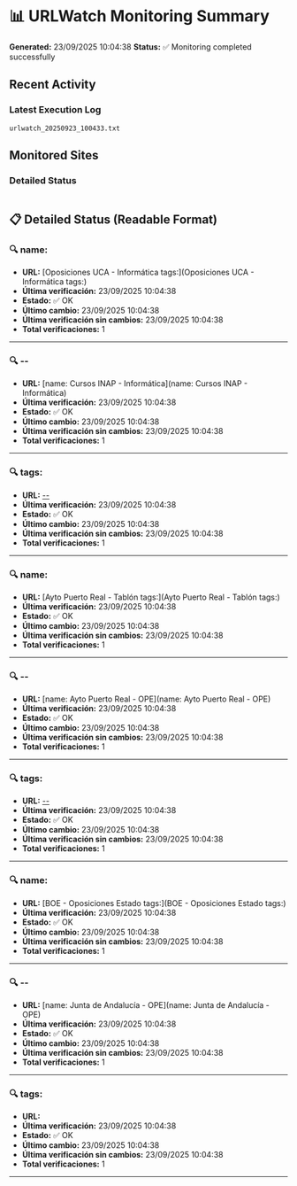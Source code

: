 # 📊 URLWatch Monitoring Summary

**Generated:** 23/09/2025 10:04:38
**Status:** ✅ Monitoring completed successfully

## Recent Activity

### Latest Execution Log
`urlwatch_20250923_100433.txt`

## Monitored Sites

### Detailed Status
```
```

## 📋 Detailed Status (Readable Format)

### 🔍 name:

- **URL:** [Oposiciones UCA - Informática	tags:](Oposiciones UCA - Informática	tags:)
- **Última verificación:** 23/09/2025 10:04:38
- **Estado:** ✅ OK
- **Último cambio:** 23/09/2025 10:04:38
- **Última verificación sin cambios:** 23/09/2025 10:04:38
- **Total verificaciones:** 1

---

### 🔍 --

- **URL:** [name: Cursos INAP - Informática](name: Cursos INAP - Informática)
- **Última verificación:** 23/09/2025 10:04:38
- **Estado:** ✅ OK
- **Último cambio:** 23/09/2025 10:04:38
- **Última verificación sin cambios:** 23/09/2025 10:04:38
- **Total verificaciones:** 1

---

### 🔍 tags:

- **URL:** [--](--)
- **Última verificación:** 23/09/2025 10:04:38
- **Estado:** ✅ OK
- **Último cambio:** 23/09/2025 10:04:38
- **Última verificación sin cambios:** 23/09/2025 10:04:38
- **Total verificaciones:** 1

---

### 🔍 name:

- **URL:** [Ayto Puerto Real - Tablón	tags:](Ayto Puerto Real - Tablón	tags:)
- **Última verificación:** 23/09/2025 10:04:38
- **Estado:** ✅ OK
- **Último cambio:** 23/09/2025 10:04:38
- **Última verificación sin cambios:** 23/09/2025 10:04:38
- **Total verificaciones:** 1

---

### 🔍 --

- **URL:** [name: Ayto Puerto Real - OPE](name: Ayto Puerto Real - OPE)
- **Última verificación:** 23/09/2025 10:04:38
- **Estado:** ✅ OK
- **Último cambio:** 23/09/2025 10:04:38
- **Última verificación sin cambios:** 23/09/2025 10:04:38
- **Total verificaciones:** 1

---

### 🔍 tags:

- **URL:** [--](--)
- **Última verificación:** 23/09/2025 10:04:38
- **Estado:** ✅ OK
- **Último cambio:** 23/09/2025 10:04:38
- **Última verificación sin cambios:** 23/09/2025 10:04:38
- **Total verificaciones:** 1

---

### 🔍 name:

- **URL:** [BOE - Oposiciones Estado	tags:](BOE - Oposiciones Estado	tags:)
- **Última verificación:** 23/09/2025 10:04:38
- **Estado:** ✅ OK
- **Último cambio:** 23/09/2025 10:04:38
- **Última verificación sin cambios:** 23/09/2025 10:04:38
- **Total verificaciones:** 1

---

### 🔍 --

- **URL:** [name: Junta de Andalucía - OPE](name: Junta de Andalucía - OPE)
- **Última verificación:** 23/09/2025 10:04:38
- **Estado:** ✅ OK
- **Último cambio:** 23/09/2025 10:04:38
- **Última verificación sin cambios:** 23/09/2025 10:04:38
- **Total verificaciones:** 1

---

### 🔍 tags:

- **URL:** []()
- **Última verificación:** 23/09/2025 10:04:38
- **Estado:** ✅ OK
- **Último cambio:** 23/09/2025 10:04:38
- **Última verificación sin cambios:** 23/09/2025 10:04:38
- **Total verificaciones:** 1

---

